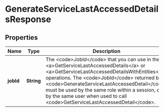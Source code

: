 

# GenerateServiceLastAccessedDetailsResponse


## Properties

| Name | Type | Description | Notes |
|------------ | ------------- | ------------- | -------------|
|**jobId** | **String** | The &lt;code&gt;JobId&lt;/code&gt; that you can use in the &lt;a&gt;GetServiceLastAccessedDetails&lt;/a&gt; or &lt;a&gt;GetServiceLastAccessedDetailsWithEntities&lt;/a&gt; operations. The &lt;code&gt;JobId&lt;/code&gt; returned by &lt;code&gt;GenerateServiceLastAccessedDetail&lt;/code&gt; must be used by the same role within a session, or by the same user when used to call &lt;code&gt;GetServiceLastAccessedDetail&lt;/code&gt;. |  [optional] |



